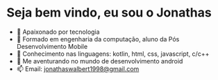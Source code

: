 <h1>Seja bem vindo, eu sou o Jonathas</h1>

- 🔭 Apaixonado por tecnologia
- 🌱 Formado em engenharia da computação, aluno da Pós Desenvolvimento Mobile
- 👯 Conhecimento nas linguagens: kotlin, html, css, javascript, c/c++
- 🤔 Me aventurando no mundo de desenvolvimento android
- 📫 Email: jonathaswalbert1998@gmail.com


